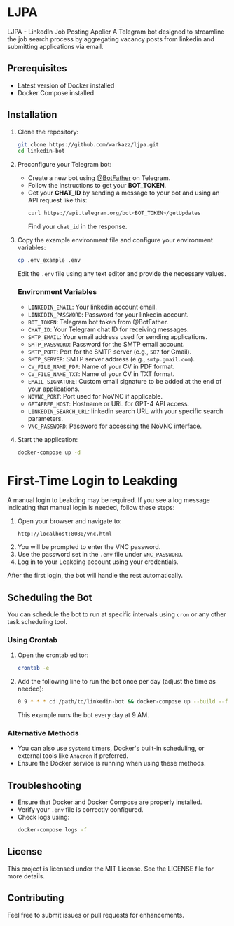 # LJPA

LJPA - LinkedIn Job Posting Applier
A Telegram bot designed to streamline the job search process by aggregating vacancy posts from linkedin and submitting applications via email.

## Prerequisites
- Latest version of Docker installed
- Docker Compose installed

## Installation
1. Clone the repository:
    ```bash
    git clone https://github.com/warkazz/ljpa.git
    cd linkedin-bot
    ```
2. Preconfigure your Telegram bot:
    - Create a new bot using [@BotFather](https://t.me/BotFather) on Telegram.
    - Follow the instructions to get your **BOT_TOKEN**.
    - Get your **CHAT_ID** by sending a message to your bot and using an API request like this:
      ```bash
      curl https://api.telegram.org/bot<BOT_TOKEN>/getUpdates
      ```
      Find your `chat_id` in the response.
3. Copy the example environment file and configure your environment variables:
    ```bash
    cp .env_example .env
    ```
    Edit the `.env` file using any text editor and provide the necessary values.

    ### Environment Variables
    - `LINKEDIN_EMAIL`: Your linkedin account email.
    - `LINKEDIN_PASSWORD`: Password for your linkedin account.
    - `BOT_TOKEN`: Telegram bot token from @BotFather.
    - `CHAT_ID`: Your Telegram chat ID for receiving messages.
    - `SMTP_EMAIL`: Your email address used for sending applications.
    - `SMTP_PASSWORD`: Password for the SMTP email account.
    - `SMTP_PORT`: Port for the SMTP server (e.g., `587` for Gmail).
    - `SMTP_SERVER`: SMTP server address (e.g., `smtp.gmail.com`).
    - `CV_FILE_NAME_PDF`: Name of your CV in PDF format.
    - `CV_FILE_NAME_TXT`: Name of your CV in TXT format.
    - `EMAIL_SIGNATURE`: Custom email signature to be added at the end of your applications.
    - `NOVNC_PORT`: Port used for NoVNC if applicable.
    - `GPT4FREE_HOST`: Hostname or URL for GPT-4 API access.
    - `LINKEDIN_SEARCH_URL`: linkedin search URL with your specific search parameters.
    - `VNC_PASSWORD`: Password for accessing the NoVNC interface.

4. Start the application:
    ```bash
    docker-compose up -d
    ```

# First-Time Login to Leakding
A manual login to Leakding may be required. If you see a log message indicating that manual login is needed, follow these steps:
1. Open your browser and navigate to:
    ```
    http://localhost:8080/vnc.html
    ```
2. You will be prompted to enter the VNC password.
3. Use the password set in the `.env` file under `VNC_PASSWORD`.
4. Log in to your Leakding account using your credentials.

After the first login, the bot will handle the rest automatically.

## Scheduling the Bot
You can schedule the bot to run at specific intervals using `cron` or any other task scheduling tool.

### Using Crontab
1. Open the crontab editor:
    ```bash
    crontab -e
    ```
2. Add the following line to run the bot once per day (adjust the time as needed):
    ```bash
    0 9 * * * cd /path/to/linkedin-bot && docker-compose up --build --force-recreate
    ```
    This example runs the bot every day at 9 AM.

### Alternative Methods
- You can also use `systemd` timers, Docker's built-in scheduling, or external tools like `Anacron` if preferred.
- Ensure the Docker service is running when using these methods.

## Troubleshooting
- Ensure that Docker and Docker Compose are properly installed.
- Verify your `.env` file is correctly configured.
- Check logs using:
    ```bash
    docker-compose logs -f
    ```

## License
This project is licensed under the MIT License. See the LICENSE file for more details.

## Contributing
Feel free to submit issues or pull requests for enhancements.

